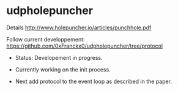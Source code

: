 # udpholepuncher

Details http://www.holepuncher.io/articles/punchhole.pdf

Follow current developpement: https://github.com/0xFranckx0/udpholepuncher/tree/protocol

- Status: Developement in progress.

- Currently working on the init process.
- Next add protocol to the event loop as described in the paper.
